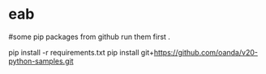 # eab

#some pip packages from github run them first .

pip install -r  requirements.txt
pip install git+https://github.com/oanda/v20-python-samples.git
